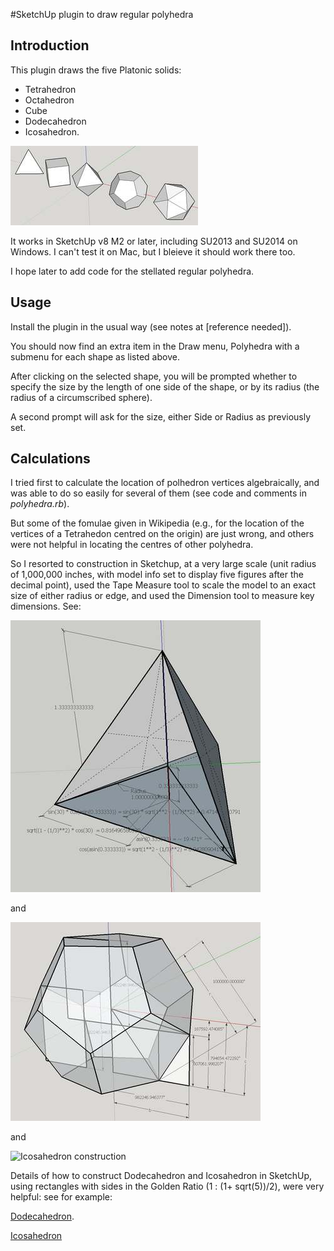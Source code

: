 #SketchUp plugin to draw regular polyhedra
## Introduction
This plugin draws the five Platonic solids:
- Tetrahedron
- Octahedron
- Cube
- Dodecahedron
- Icosahedron.

![Five Platonic solids image](platonic_solids.jpg "The five Platonic solids")

It works in SketchUp v8 M2 or later, including SU2013 and SU2014 on Windows. I can't test it on Mac, but I bleieve it should work there too.

I hope later to add code for the stellated regular polyhedra.

## Usage
Install the plugin in the usual way (see notes at [reference needed]).

You should now find an extra item in the Draw menu, Polyhedra with a submenu for each shape as listed above.

After clicking on the selected shape, you will be prompted whether to specify the size by the length of one side of the shape, or by its radius (the radius of a circumscribed sphere).

A second prompt will ask for the size, either Side or Radius as previously set.

## Calculations
I tried first to calculate the location of polhedron vertices algebraically, and was able to do so easily for several of them (see code and comments in _polyhedra.rb_). 

But some of the fomulae given in Wikipedia (e.g., for the location of the vertices of a Tetrahedon centred on the origin) are just wrong, and others were not helpful in locating the centres of other polyhedra.

So I resorted to construction in Sketchup, at a very large scale (unit radius of 1,000,000 inches, with model info set to display five figures after the decimal point), used the Tape Measure tool to scale the model to an exact size of either radius or edge, and used the Dimension tool to measure key dimensions. See:

![Tetrahedron construction](tetrahedron_construction.jpg "Tetrahedron construction")

and

![Dodecahedron construction](dodecahedron_construction.jpg "Dodecahedron construction")

and 

![Icosahedron construction](icosahedron_construction)

Details of how to construct Dodecahedron and Icosahedron in SketchUp, using rectangles with sides in the Golden Ratio (1 : (1+ sqrt(5))/2), were very helpful: see for example: 

[Dodecahedron](https://www.google.co.uk/url?sa=t&rct=j&q=&esrc=s&source=web&cd=2&cad=rja&uact=8&ved=0CDkQtwIwAQ&url=http%3A%2F%2Fwww.youtube.com%2Fwatch%3Fv%3DQL6O-icBxdE&ei=oGs8U4moH8W1hAfW0oHYCQ&usg=AFQjCNHdqdr0VrrMgTmgnKrRsJeq2U4iUA&sig2=wV6q7qbf22aCXmdSs5GgKA&bvm=bv.63934634,d.ZG4 "SketchUp Dodecahedron tutorial").

[Icosahedron](https://www.youtube.com/watch?v=3TWRvqVgCEI "SketchUp Dodecahedron tutorial")




